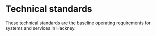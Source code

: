 # Technical standards

These technical standards are the baseline operating requirements for systems and services in Hackney.
